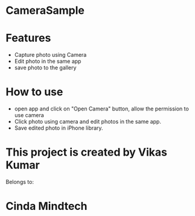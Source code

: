 # CameraSample

# Features
- Capture photo using Camera
- Edit photo in the same app
- save photo to the gallery

# How to use
- open app and click on "Open Camera" button, allow the permission to use camera
- Click photo using camera and edit photos in the same app.
- Save edited photo in iPhone library.

# This project is created by Vikas Kumar

Belongs to:

# Cinda Mindtech

